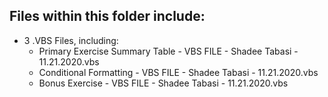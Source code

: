 ## Files within this folder include:
* 3 .VBS Files, including: 
  * Primary Exercise Summary Table - VBS FILE - Shadee Tabasi - 11.21.2020.vbs
  * Conditional Formatting - VBS FILE - Shadee Tabasi - 11.21.2020.vbs
  * Bonus Exercise - VBS FILE - Shadee Tabasi - 11.21.2020.vbs
